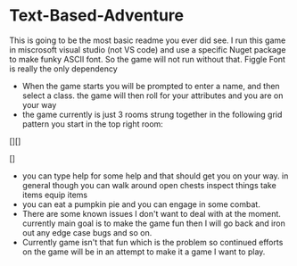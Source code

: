 # Text-Based-Adventure

This is going to be the most basic readme you ever did see.
I run this game in miscrosoft visual studio (not VS code) and use a specific Nuget package to make funky ASCII font.
So the game will not run without that. 
Figgle Font is really the only dependency

* When the game starts you will be prompted to enter a name, and then select a class. the game will then roll for your attributes and you are on your way
* the game currently is just 3 rooms strung together in the following grid pattern you start in the top right room:

[][]

[]

* you can type help for some help and that should get you on your way. in general though you can walk around open chests inspect things take items equip items
* you can eat a pumpkin pie and you can engage in some combat.
* There are some known issues I don't want to deal with at the moment. currently main goal is to make the game fun then I will go back and iron out any edge case bugs and so on.
* Currently game isn't that fun which is the problem so continued efforts on the game will be in an attempt to make it a game I want to play.
